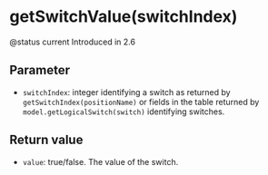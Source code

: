 # getSwitchValue(switchIndex)

@status current Introduced in 2.6

## Parameter

* `switchIndex`: integer identifying a switch as returned by `getSwitchIndex(positionName)` or fields in the table returned by `model.getLogicalSwitch(switch)` identifying switches.

## Return value

* `value`: true/false. The value of the switch.

